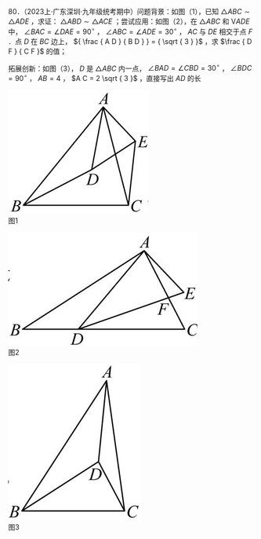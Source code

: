 80．（2023上·广东深圳·九年级统考期中）问题背景：如图（1），已知 $\triangle A B C \sim \triangle A D E$ ，求证： $\triangle A B D \sim \triangle A C E$ ；尝试应用：如图（2），在 ${ \triangle A B C }$ 和 $\mathrm { V } A D E$ 中， $\angle B A C = \angle D A E = 9 0 ^ { \circ }$ ， $\angle A B C = \angle A D E = 3 0 ^ { \circ }$ ， $A C$ 与 $D E$ 相交于点 $F$ ．点 $D$ 在 $B C$ 边上， ${ \frac { A D } { B D } } = { \sqrt { 3 } }$ ，求 $\frac { D F } { C F }$ 的值；

拓展创新：如图（3）， $D$ 是 ${ \triangle A B C }$ 内一点， $\angle B A D = \angle C B D = 3 0 ^ { \circ }$ ， $\angle B D C = 9 0 ^ { \circ }$ ， $A B = 4$ ， $A C = 2 \sqrt { 3 }$ ，直接写出 $A D$ 的长

![](<../../qs_image_DB/专题1-2_一文吃透相似三角形12个模型·共14类题型（解析版）/8e1af374b7d812008e6c5ae61d7017e0b104321557bdbd01544d84e10288a557.jpg>)  
图1

![](<../../qs_image_DB/专题1-2_一文吃透相似三角形12个模型·共14类题型（解析版）/8346045d3a5bf5cd13c636d84d8b9e502f4ac5f9864d42bb50b0e7cdeae5662e.jpg>)  
图2

![](<../../qs_image_DB/专题1-2_一文吃透相似三角形12个模型·共14类题型（解析版）/29f5a31640f843b3e425a6f479f3a60bb9a81aa3a55273eb98cf811cfd8bb718.jpg>)  
图3
